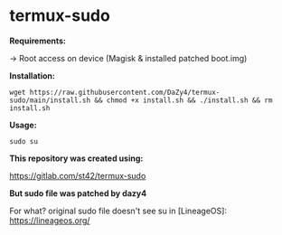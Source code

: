 # termux-sudo

**Requirements:**

-> Root access on device (Magisk & installed patched boot.img)

**Installation:**
```
wget https://raw.githubusercontent.com/DaZy4/termux-sudo/main/install.sh && chmod +x install.sh && ./install.sh && rm install.sh
```

**Usage:**
```
sudo su
```

**This repository was created using:**

https://gitlab.com/st42/termux-sudo

**But sudo file was patched by dazy4**

For what?
original sudo file doesn't see su in [LineageOS]: https://lineageos.org/
